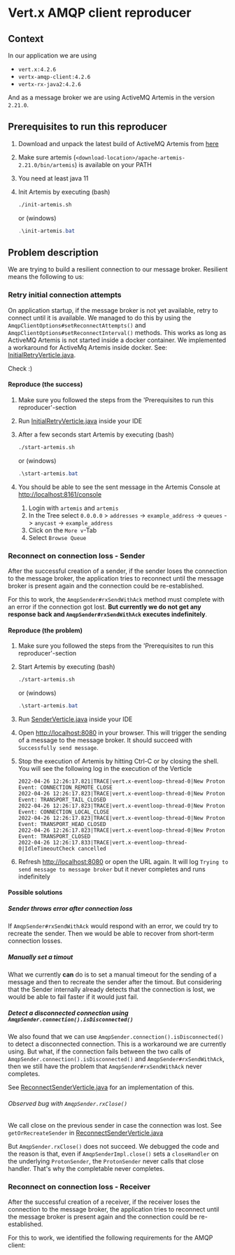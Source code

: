# Vert.x AMQP client reproducer
## Context
In our application we are using
* `vert.x:4.2.6`
* `vertx-amqp-client:4.2.6`
* `vertx-rx-java2:4.2.6`

And as a message broker we are using ActiveMQ Artemis in the version `2.21.0`.

## Prerequisites to run this reproducer
1. Download and unpack the latest build of ActiveMQ Artemis from
   [here](https://activemq.apache.org/components/artemis/download/)
2. Make sure artemis (`<download-location>/apache-artemis-2.21.0/bin/artemis`) is available on your PATH
3. You need at least java 11
4. Init Artemis by executing (bash)

    ```sh
    ./init-artemis.sh
    ```
    or (windows)
    ```powershell
    .\init-artemis.bat
    ```

## Problem description
We are trying to build a resilient connection to our message broker. Resilient means the following to us:

### Retry initial connection attempts
On application startup, if the message broker is not yet available, retry to connect until it is available.
We managed to do this by using the `AmqpClientOptions#setReconnectAttempts()` and
`AmqpClientOptions#setReconnectInterval()` methods.
This works as long as ActiveMQ Artemis is not started inside a docker container. We implemented a workaround for
ActiveMq Artemis inside docker. See:
[InitialRetryVerticle.java](./app/src/main/java/com/jonastaulien/vertx/amqp/InitialRetryVerticle.java).

Check :)

#### Reproduce (the success)
1. Make sure you followed the steps from the 'Prerequisites to run this reproducer'-section
2. Run [InitialRetryVerticle.java](./app/src/main/java/com/jonastaulien/vertx/amqp/InitialRetryVerticle.java) inside
your IDE
3. After a few seconds start Artemis by executing (bash)

    ```sh
    ./start-artemis.sh
    ```
   or (windows)
    ```powershell
    .\start-artemis.bat
    ```
4. You should be able to see the sent message in the Artemis Console at
[http://localhost:8161/console](http://localhost:8161/console)
   1. Login with `artemis` and `artemis`
   2. In the Tree select `0.0.0.0` > `addresses` -> `example_address` -> `queues` -> `anycast` -> `example_address`
   3. Click on the `More v`-Tab
   4. Select `Browse Queue`

### Reconnect on connection loss - Sender
After the successful creation of a sender, if the sender loses the connection to the message broker, the application
tries to reconnect until the message broker is present again and the connection could be re-established.

For this to work, the `AmqpSender#rxSendWithAck` method must complete with an error if the connection got lost.
**But currently we do not get any response back and `AmqpSender#rxSendWithAck` executes indefinitely**.

#### Reproduce (the problem)
1. Make sure you followed the steps from the 'Prerequisites to run this reproducer'-section
2. Start Artemis by executing (bash)

    ```sh
    ./start-artemis.sh
    ```
   or (windows)
    ```powershell
    .\start-artemis.bat
    ```
3. Run [SenderVerticle.java](./app/src/main/java/com/jonastaulien/vertx/amqp/SenderVerticle.java) inside your IDE
4. Open [http://localhost:8080](http://localhost:8080) in your browser. This will trigger the sending of a message
   to the message broker. It should succeed with `Successfully send message`.
5. Stop the execution of Artemis by hitting Ctrl-C or by closing the shell.
   You will see the following log in the execution of the Verticle

    ```log
    2022-04-26 12:26:17.821|TRACE|vert.x-eventloop-thread-0|New Proton Event: CONNECTION_REMOTE_CLOSE
    2022-04-26 12:26:17.823|TRACE|vert.x-eventloop-thread-0|New Proton Event: TRANSPORT_TAIL_CLOSED
    2022-04-26 12:26:17.823|TRACE|vert.x-eventloop-thread-0|New Proton Event: CONNECTION_LOCAL_CLOSE
    2022-04-26 12:26:17.823|TRACE|vert.x-eventloop-thread-0|New Proton Event: TRANSPORT_HEAD_CLOSED
    2022-04-26 12:26:17.823|TRACE|vert.x-eventloop-thread-0|New Proton Event: TRANSPORT_CLOSED
    2022-04-26 12:26:17.833|TRACE|vert.x-eventloop-thread-0|IdleTimeoutCheck cancelled
    ```

6. Refresh [http://localhost:8080](http://localhost:8080) or open the URL again.
   It will log `Trying to send message to message broker` but it never completes and runs indefinitely

#### Possible solutions
##### Sender throws error after connection loss
If `AmqpSender#rxSendWithAck` would respond with an error, we could try to recreate the sender. Then we would be
able to recover from short-term connection losses.

##### Manually set a timout
What we currently **can** do is to set a manual timeout for the sending of a message and then to recreate the sender
after the timout. But considering that the Sender internally already detects that the connection is lost, we would be
able to fail faster if it would just fail.

##### Detect a disconnected connection using `AmqpSender.connection().isDisconnected()`
We also found that we can use `AmqpSender.connection().isDisconnected()` to detect a disconnected connection. This
is a workaround we are currently using. But what, if the connection fails between the two calls of
`AmqpSender.connection().isDisconnected()` and `AmqpSender#rxSendWithAck`, then we still have the problem that
`AmqpSender#rxSendWithAck` never completes.

See [ReconnectSenderVerticle.java](./app/src/main/java/com/jonastaulien/vertx/amqp/ReconnectSenderVerticle.java) for an
implementation of this.

###### Observed bug with `AmqpSender.rxClose()`
We call close on the previous sender in case the connection was lost. See `getOrRecreateSender` in
[ReconnectSenderVerticle.java](./app/src/main/java/com/jonastaulien/vertx/amqp/ReconnectSenderVerticle.java)

But `AmqpSender.rxClose()` does not succeed. We debugged the code and the reason is that, even if
`AmqpSenderImpl.close()` sets a `closeHandler` on the underlying `ProtonSender`, the `ProtonSender` never calls that
close handler. That's why the completable never completes.

### Reconnect on connection loss - Receiver
After the successful creation of a receiver, if the receiver loses the connection to the message broker, the application
tries to reconnect until the message broker is present again and the connection could be re-established.

For this to work, we identified the following requirements for the AMQP client:
